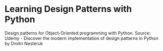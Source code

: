 # Learning Design Patterns with Python
Design patterns for Object-Oriented programming with Python.
Source: Udemy - Discover the modern implementation of design patterns in Python by Dmitri Nesteruk
